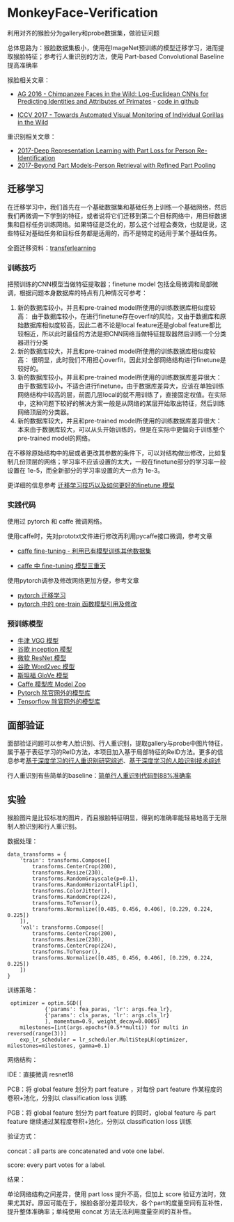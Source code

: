 # MonkeyFace-Verification
利用对齐的猴脸分为gallery和probe数据集，做验证问题

总体思路为：猴脸数据集极小，使用在ImageNet预训练的模型迁移学习，进而提取猴脸特征；参考行人重识别的方法，使用 Part-based Convolutional Baseline 提高准确率

猴脸相关文章：

- [AG 2016 - Chimpanzee Faces in the Wild: Log-Euclidean CNNs for Predicting Identities and Attributes of Primates](https://www.researchgate.net/publication/307090482_Chimpanzee_Faces_in_the_Wild_Log-Euclidean_CNNs_for_Predicting_Identities_and_Attributes_of_Primates) - [code in github](https://github.com/cvjena/analyzing-chimpanzees)

- [ICCV 2017 - Towards Automated Visual Monitoring of Individual Gorillas in the Wild](http://openaccess.thecvf.com/content_ICCV_2017_workshops/papers/w41/Brust_Towards_Automated_Visual_ICCV_2017_paper.pdf)

重识别相关文章：

- [2017-Deep Representation Learning with Part Loss for Person Re-Identification](https://arxiv.org/abs/1707.00798)
- [2017-Beyond Part Models-Person Retrieval with Refined Part Pooling](https://arxiv.org/abs/1711.09349)

## 迁移学习
在迁移学习中，我们首先在一个基础数据集和基础任务上训练一个基础网络，然后我们再微调一下学到的特征，或者说将它们迁移到第二个目标网络中，用目标数据集和目标任务训练网络。如果特征是泛化的，那么这个过程会奏效，也就是说，这些特征对基础任务和目标任务都是适用的，而不是特定的适用于某个基础任务。

全面迁移资料：[transferlearning](https://github.com/jindongwang/transferlearning)

### 训练技巧
把预训练的CNN模型当做特征提取器；finetune model 包括全局微调和局部微调，根据问题本身数据库的特点有几种情况可参考：
1. 新的数据库较小，并且和pre-trained model所使用的训练数据库相似度较高： 
由于数据库较小，在进行finetune存在overfit的风险，又由于数据库和原始数据库相似度较高，因此二者不论是local feature还是global feature都比较相近，所以此时最佳的方法是把CNN网络当做特征提取器然后训练一个分类器进行分类 
2. 新的数据库较大，并且和pre-trained model所使用的训练数据库相似度较高： 
很明显，此时我们不用担心overfit，因此对全部网络结构进行finetune是较好的。 
3. 新的数据库较小，并且和pre-trained model所使用的训练数据库差异很大： 
由于数据库较小，不适合进行finetune，由于数据库差异大，应该在单独训练网络结构中较高的层，前面几层local的就不用训练了，直接固定权值。在实际中，这种问题下较好的解决方案一般是从网络的某层开始取出特征，然后训练网络顶层的分类器。 
4. 新的数据库较大，并且和pre-trained model所使用的训练数据库差异很大： 
本来由于数据库较大，可以从头开始训练的，但是在实际中更偏向于训练整个pre-trained model的网络。

在不移除原始结构中的层或者更改其参数的条件下，可以对结构做出修改，比如复制几份顶层的网络；学习率不应该设置的太大，一般在finetune部分的学习率一般设置在 1e-5，而全新部分的学习率设置的大一点为 1e-3。

更详细的信息参考 [迁移学习技巧以及如何更好的finetune 模型](http://blog.csdn.net/u014381600/article/details/71511794)

### 实践代码
使用过 pytorch 和 caffe 微调网络。

使用caffe时，先对prototxt文件进行修改再利用pycaffe接口微调，参考文章
- [caffe fine-tuning - 利用已有模型训练其他数据集](https://zhuanlan.zhihu.com/p/22624331)

- [caffe 中 fine-tuning 模型三重天](http://blog.csdn.net/sinat_26917383/article/details/54999868)

使用pytorch调参及修改网络更加方便，参考文章
- [pytorch 迁移学习](https://zhuanlan.zhihu.com/p/30119664)
- [pytorch 中的 pre-train 函数模型引用及修改](http://blog.csdn.net/whut_ldz/article/details/78845947)

### 预训练模型

* [牛津 VGG 模型](http://www.robots.ox.ac.uk/~vgg/research/very_deep/)
* [谷歌 inception 模型](https://github.com/tensorflow/models/tree/master/inception)
* [微软 ResNet 模型](https://github.com/KaimingHe/deep-residual-networks)
* [谷歌 Word2vec 模型](https://code.google.com/archive/p/word2vec/)
* [斯坦福 GloVe 模型](https://nlp.stanford.edu/projects/glove/)
* [Caffe 模型库 Model Zoo](https://github.com/BVLC/caffe/wiki/Model-Zoo)
* [Pytorch 除官网外的模型库](https://github.com/Cadene/pretrained-models.pytorch)
* [Tensorflow 除官网外的模型库](https://github.com/tensorflow/models/tree/master/research/slim)

## 面部验证
面部验证问题可以参考人脸识别、行人重识别，提取gallery与probe中图片特征，属于基于表征学习的ReID方法，本项目加入基于局部特征的ReID方法。更多的信息参考[基于深度学习的行人重识别研究综述](https://zhuanlan.zhihu.com/p/31921944)、[基于深度学习的人脸识别技术综述](https://zhuanlan.zhihu.com/p/24816781)

行人重识别有些简单的baseline：[简单行人重识别代码到88%准确率](https://zhuanlan.zhihu.com/p/32585203)

## 实验
猴脸图片是比较标准的图片，而且猴脸特征明显，得到的准确率能轻易地高于无限制人脸识别和行人重识别。

数据处理：
```
data_transforms = {
    'train': transforms.Compose([
        transforms.CenterCrop(200),
        transforms.Resize(230),
        transforms.RandomGrayscale(p=0.1),
        transforms.RandomHorizontalFlip(),
        transforms.ColorJitter(),
        transforms.RandomCrop(224),
        transforms.ToTensor(),
        transforms.Normalize([0.485, 0.456, 0.406], [0.229, 0.224, 0.225])
    ]),
    'val': transforms.Compose([
        transforms.CenterCrop(200),
        transforms.Resize(230),
        transforms.CenterCrop(224),
        transforms.ToTensor(),
        transforms.Normalize([0.485, 0.456, 0.406], [0.229, 0.224, 0.225])
    ])
}
```

训练策略：
```
 optimizer = optim.SGD([
            {'params': fea_paras, 'lr': args.fea_lr},
            {'params': cls_paras, 'lr': args.cls_lr}
            ], momentum=0.9, weight_decay=0.0005)
    milestones=[int(args.epochs*(0.5**multi)) for multi in reversed(range(3))]
    exp_lr_scheduler = lr_scheduler.MultiStepLR(optimizer, milestones=milestones, gamma=0.1)
```

网络结构：

IDE：直接微调 resnet18

PCB：将 global feature 划分为 part feature ，对每份 part feature 作某程度的卷积+池化，分别以 classification loss 训练

PGB：将 global feature 划分为 part feature 的同时，global feature 与 part feature 继续通过某程度卷积+池化，分别以 classification loss 训练

验证方式：

concat：all parts are concatenated and vote one label.

score: every part votes for a label. 

结果：

单论网络结构之间差异，使用 part loss 提升不高，但加上 score 验证方法时，效果尤其好。原因可能在于，猴脸各部分差异较大，各个part的度量空间有互补性，提升整体准确率；单纯使用 concat 方法无法利用度量空间的互补性。
